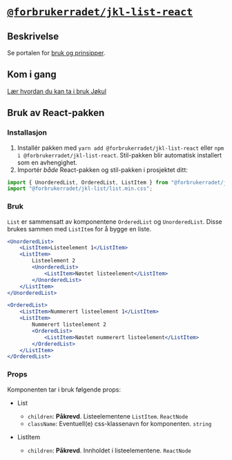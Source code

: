 # [`@forbrukerradet/jkl-list-react`](https://jokul.fremtind.no/komponenter/list)

## Beskrivelse

Se portalen for [bruk og prinsipper](https://jokul.fremtind.no/komponenter/list).

## Kom i gang

[Lær hvordan du kan ta i bruk Jøkul](https://jokul.fremtind.no/developer/getting-started/)

## Bruk av React-pakken

### Installasjon

1. Installér pakken med `yarn add @forbrukerradet/jkl-list-react` eller `npm i @forbrukerradet/jkl-list-react`. Stil-pakken blir automatisk installert som en avhengighet.
2. Importér _både_ React-pakken og stil-pakken i prosjektet ditt:

```js
import { UnorderedList, OrderedList, ListItem } from "@forbrukerradet/jkl-list-react";
import "@forbrukerradet/jkl-list/list.min.css";
```

### Bruk

`List` er sammensatt av komponentene `OrderedList` og `UnorderedList`. Disse brukes sammen med `ListItem` for å bygge en liste.

```jsx
<UnorderedList>
    <ListItem>Listeelement 1</ListItem>
    <ListItem>
        Listeelement 2
        <UnorderedList>
            <ListItem>Nøstet listeelement</ListItem>
        </UnorderedList>
    </ListItem>
</UnorderedList>

<OrderedList>
    <ListItem>Nummerert listeelement 1</ListItem>
    <ListItem>
        Nummerert listeelement 2
        <OrderedList>
            <ListItem>Nøstet nummerert listeelement</ListItem>
        </OrderedList>
    </ListItem>
</OrderedList>
```

### Props

Komponenten tar i bruk følgende props:

-   List

    -   `children`: **Påkrevd**. Listeelementene `ListItem`. `ReactNode`
    -   `className`: Eventuell(e) css-klassenavn for komponenten. `string`

-   ListItem
    -   `children`: **Påkrevd**. Innholdet i listeelementene. `ReactNode`
